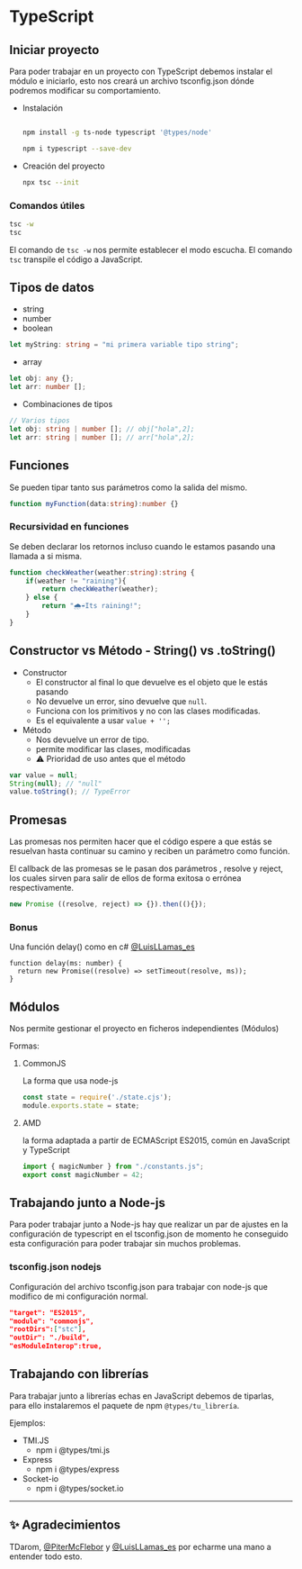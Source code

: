 # TypeScript

## Iniciar proyecto

Para poder trabajar en un proyecto con TypeScript debemos instalar el módulo e
iniciarlo, esto nos creará un archivo tsconfig.json dónde podremos modificar su comportamiento.

* Instalación

  ```bash

  npm install -g ts-node typescript '@types/node'

  npm i typescript --save-dev

  ```

* Creación del proyecto

  ```bash
  npx tsc --init
  ```

### Comandos útiles

```bash
tsc -w
tsc
```

El comando de ``tsc -w`` nos permite establecer el modo escucha.
El comando ``tsc`` transpile el código a JavaScript.

## Tipos de datos

* string
* number
* boolean

```ts
let myString: string = "mi primera variable tipo string";
```

* array

```ts
let obj: any {};
let arr: number [];
```

* Combinaciones de tipos

```ts
// Varios tipos
let obj: string | number []; // obj["hola",2];
let arr: string | number []; // arr["hola",2];
```

## Funciones

Se pueden tipar tanto sus parámetros como la salida del mismo.

```ts
function myFunction(data:string):number {}
```

### Recursividad en funciones

Se deben declarar los retornos incluso cuando le estamos pasando una llamada
a si misma.

```ts
function checkWeather(weather:string):string {
    if(weather != "raining"){
        return checkWeather(weather);
    } else {
        return "🌧☔Its raining!";
    }
}
```

## Constructor vs  Método - String() vs .toString()

* Constructor
  * El constructor al final lo que devuelve es el objeto que le estás pasando
  * No devuelve un error, sino devuelve que `null`.
  * Funciona con los primitivos y no con las clases modificadas.
  * Es el equivalente a usar `value + '';`
* Método
  * Nos devuelve un error de tipo.
  * permite modificar las clases, modificadas
  * ⚠ Prioridad de uso antes que el método

```ts
var value = null;
String(null); // "null"
value.toString(); // TypeError
```

## Promesas

Las promesas nos permiten hacer que el código espere a que estás se resuelvan hasta continuar
su camino y reciben un parámetro como función.

El callback de las promesas se le pasan dos parámetros , resolve y reject, los cuales sirven para salir de ellos de forma exitosa o errónea respectivamente.

```ts
new Promise ((resolve, reject) => {}).then((){});
```

### Bonus

Una función delay() como en c# [@LuisLLamas_es](https://github.com/luisllamasbinaburo)

```Ts
function delay(ms: number) {
  return new Promise((resolve) => setTimeout(resolve, ms));
}
```

## Módulos

Nos permite gestionar el proyecto en ficheros independientes (Módulos)

Formas:

1. CommonJS

    La forma que usa node-js

    ```js
    const state = require('./state.cjs');
    module.exports.state = state;
    ```

2. AMD

    la forma adaptada a partir de ECMAScript ES2015, común en
    JavaScript y TypeScript

    ```js
    import { magicNumber } from "./constants.js";
    export const magicNumber = 42;
    ```

## Trabajando junto a Node-js

Para poder trabajar junto a Node-js hay que realizar un par de ajustes en la configuración de typescript en el tsconfig.json
de momento he conseguido esta configuración para poder trabajar sin muchos problemas.

### tsconfig.json nodejs

Configuración del archivo tsconfig.json para trabajar con node-js que modifico de mi configuración normal.

```json
"target": "ES2015",
"module": "commonjs",
"rootDirs":["stc"],
"outDir": "./build",
"esModuleInterop":true,
```

## Trabajando con librerías

Para trabajar junto a librerías echas en JavaScript debemos de tiparlas, para ello instalaremos el paquete de npm `@types/tu_librería`.

Ejemplos:

* TMI.JS
  * npm i @types/tmi.js
* Express
  * npm i @types/express
* Socket-io
  * npm i @types/socket.io

---

## ✨ Agradecimientos

TDarom, [@PiterMcFlebor](https://github.com/pitermcflebor) y [@LuisLLamas_es](https://github.com/luisllamasbinaburo) por echarme una mano a entender todo esto.
